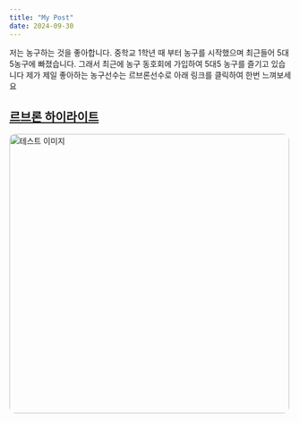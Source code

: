 ```yaml
---
title: "My Post"
date: 2024-09-30
---
```


저는 농구하는 것을 좋아합니다. 중학교 1학년 때 부터 농구를 시작했으며 최근들어 5대5농구에 빠졌습니다.
그래서 최근에 농구 동호회에 가입하여 5대5 농구를 즐기고 있습니다 
제가 제일 좋아하는 농구선수는 르브론선수로 아래 링크를 클릭하여 한번 느껴보세요
## [르브론 하이라이트](https://www.youtube.com/watch?v=mUyzyIgzVpI&ab_channel=NBA)

<img src="/images/lebron.jpg" alt="테스트 이미지" style="width: 500px; border-radius: 10px;">



